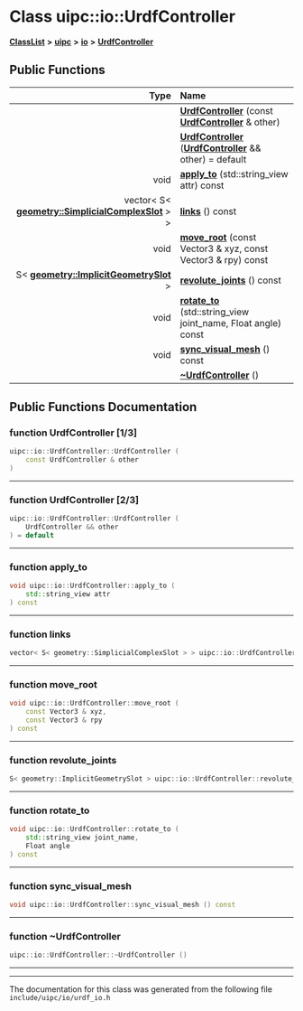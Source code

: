 

# Class uipc::io::UrdfController



[**ClassList**](annotated.md) **>** [**uipc**](namespaceuipc.md) **>** [**io**](namespaceuipc_1_1io.md) **>** [**UrdfController**](classuipc_1_1io_1_1_urdf_controller.md)










































## Public Functions

| Type | Name |
| ---: | :--- |
|   | [**UrdfController**](#function-urdfcontroller-13) (const [**UrdfController**](classuipc_1_1io_1_1_urdf_controller.md) & other) <br> |
|   | [**UrdfController**](#function-urdfcontroller-23) ([**UrdfController**](classuipc_1_1io_1_1_urdf_controller.md) && other) = default<br> |
|  void | [**apply\_to**](#function-apply_to) (std::string\_view attr) const<br> |
|  vector&lt; S&lt; [**geometry::SimplicialComplexSlot**](classuipc_1_1geometry_1_1_geometry_slot_t_3_01_simplicial_complex_01_4.md) &gt; &gt; | [**links**](#function-links) () const<br> |
|  void | [**move\_root**](#function-move_root) (const Vector3 & xyz, const Vector3 & rpy) const<br> |
|  S&lt; [**geometry::ImplicitGeometrySlot**](classuipc_1_1geometry_1_1_geometry_slot_t_3_01_implicit_geometry_01_4.md) &gt; | [**revolute\_joints**](#function-revolute_joints) () const<br> |
|  void | [**rotate\_to**](#function-rotate_to) (std::string\_view joint\_name, Float angle) const<br> |
|  void | [**sync\_visual\_mesh**](#function-sync_visual_mesh) () const<br> |
|   | [**~UrdfController**](#function-urdfcontroller) () <br> |




























## Public Functions Documentation




### function UrdfController [1/3]

```C++
uipc::io::UrdfController::UrdfController (
    const UrdfController & other
) 
```




<hr>



### function UrdfController [2/3]

```C++
uipc::io::UrdfController::UrdfController (
    UrdfController && other
) = default
```




<hr>



### function apply\_to 

```C++
void uipc::io::UrdfController::apply_to (
    std::string_view attr
) const
```




<hr>



### function links 

```C++
vector< S< geometry::SimplicialComplexSlot > > uipc::io::UrdfController::links () const
```




<hr>



### function move\_root 

```C++
void uipc::io::UrdfController::move_root (
    const Vector3 & xyz,
    const Vector3 & rpy
) const
```




<hr>



### function revolute\_joints 

```C++
S< geometry::ImplicitGeometrySlot > uipc::io::UrdfController::revolute_joints () const
```




<hr>



### function rotate\_to 

```C++
void uipc::io::UrdfController::rotate_to (
    std::string_view joint_name,
    Float angle
) const
```




<hr>



### function sync\_visual\_mesh 

```C++
void uipc::io::UrdfController::sync_visual_mesh () const
```




<hr>



### function ~UrdfController 

```C++
uipc::io::UrdfController::~UrdfController () 
```




<hr>

------------------------------
The documentation for this class was generated from the following file `include/uipc/io/urdf_io.h`

